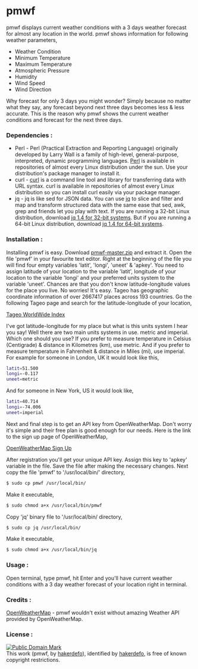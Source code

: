 # pmwf
pmwf displays current weather conditions with a 3 days weather forecast for almost any location in the world.
pmwf shows information for following weather parameters,

- Weather Condition
- Minimum Temperature
- Maximum Temperature
- Atmospheric Pressure
- Humidity
- Wind Speed
- Wind Direction

Why forecast for only 3 days you might wonder?
Simply because no matter what they say, any forecast beyond next three days becomes less & less accurate. This is the reason why pmwf shows the current weather conditions and forecast for the next three days.


### Dependencies :
- Perl - Perl (Practical Extraction and Reporting Language) originally developed by Larry Wall is a family of high-level, general-purpose, interpreted, dynamic programming languages. [Perl] is available in repositories of almost every Linux distribution under the sun. Use your distribution's package manager to install it.
- curl - [curl] is a command line tool and library for transferring data with URL syntax. curl is available in repositories of almost every Linux distribution so you can install curl easily via your package manager.
- jq - jq is like sed for JSON data. You can use [jq] to slice and filter and map and transform structured data with the same ease that sed, awk, grep and friends let you play with text. If you are running a 32-bit Linux distribution, download [jq 1.4 for 32-bit systems]. But if you are running a 64-bit Linux distribution, download [jq 1.4 for 64-bit systems].


### Installation :
Installing pmwf is easy. Download [pmwf-master.zip] and extract it. Open the file 'pmwf' in your favourite text editor. Right at the beginning of the file you will find four empty variables 'latit', 'longi', 'uneet' & 'apkey'. You need to assign latitude of your location to the variable 'latit', longitude of your location to the variable 'longi' and your preferred units system to the variable 'uneet'. Chances are that you don't know latitude-longitude values for the place you live. No worries! It's easy. Tageo has geographic coordinate information of over 2667417 places across 193 countries. Go the following Tageo page and search for the latitude-longitude of your location,

[Tageo WorldWide Index]

I've got latitude-longitude for my place but what is this units system I hear you say! Well there are two main units systems in use. metric and imperial. Which one should you use? If you prefer to measure temperature in Celsius (Centigrade) & distance in Kilometres (km), use metric. And if you prefer to measure temperature in Fahrenheit & distance in Miles (mi), use imperial.
For example for someone in London, UK it would look like this,
```sh
latit=51.500
longi=-0.117
uneet=metric
```
And for someone in New York, US it would look like,
```sh
latit=40.714
longi=-74.006
uneet=imperial
```
Next and final step is to get an API key from OpenWeatherMap. Don't worry it's simple and their free plan is good enough for our needs. Here is the link to the sign up page of OpenWeatherMap,

[OpenWeatherMap Sign Up]

After registration you'll get your unique API key. Assign this key to 'apkey' variable in the file.
Save the file after making the necessary changes.
Next copy the file 'pmwf' to '/usr/local/bin/' directory,
```sh
$ sudo cp pmwf /usr/local/bin/
```
Make it executable,
```sh
$ sudo chmod a+x /usr/local/bin/pmwf
```
Copy 'jq' binary file to '/usr/local/bin/ directory,
```sh
$ sudo cp jq /usr/local/bin/
```
Make it executable,
```sh
$ sudo chmod a+x /usr/local/bin/jq
```


### Usage :
Open terminal, type pmwf, hit Enter and you'll have current weather conditions with a 3 day weather forecast of your location right in terminal.


### Credits :
[OpenWeatherMap] - pmwf wouldn't exist without amazing Weather API provided by OpenWeatherMap.


### License :
[![Public Domain Mark](http://i.creativecommons.org/p/mark/1.0/88x31.png)](http://creativecommons.org/publicdomain/mark/1.0/)  
This work (<span property="dct:title">pmwf</span>, by [<span property="dct:title">hakerdefo</span>](https://github.com/hakerdefo/pmwf)), identified by [<span property="dct:title">hakerdefo</span>](https://hakerdefo.blogspot.com), is free of known copyright restrictions.

[perl]:https://www.perl.org
[curl]:http://curl.haxx.se
[jq]:https://stedolan.github.io/jq/
[jq 1.4 for 32-bit systems]:https://stedolan.github.io/jq/download/linux32/jq
[jq 1.4 for 64-bit systems]:https://stedolan.github.io/jq/download/linux64/jq
[pmwf-master.zip]:https://github.com/hakerdefo/pmwf/archive/master.zip
[Tageo WorldWide Index]:http://www.tageo.com/index.php?show=search
[OpenWeatherMap Sign Up]:http://openweathermap.org/register
[OpenWeatherMap]:http://openweathermap.org/
